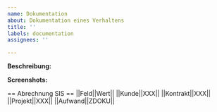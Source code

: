 ```yaml
---
name: Dokumentation
about: Dokumentation eines Verhaltens
title: ''
labels: documentation
assignees: ''

---
```


**Beschreibung:**


**Screenshots:**


== Abrechnung SIS == 
||Feld||Wert||
||Kunde||XXX||
||Kontrakt||XXX||
||Projekt||XXX||
||Aufwand||ZDOKU||
